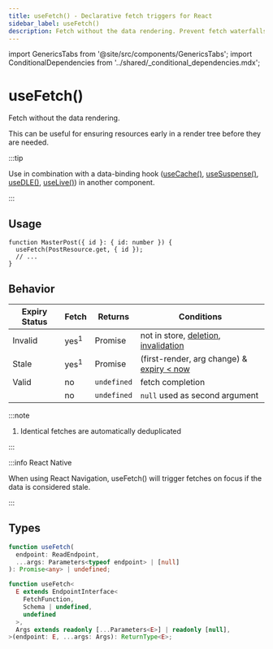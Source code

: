 ```yaml
---
title: useFetch() - Declarative fetch triggers for React
sidebar_label: useFetch()
description: Fetch without the data rendering. Prevent fetch waterfalls by prefetching without duplicate requests.
---
```


import GenericsTabs from '@site/src/components/GenericsTabs';
import ConditionalDependencies from '../shared/\_conditional_dependencies.mdx';

<head>
  <meta name="docsearch:pagerank" content="10"/>
</head>

# useFetch()

Fetch without the data rendering.

This can be useful for ensuring resources early in a render tree before they are needed.

:::tip

Use in combination with a data-binding hook ([useCache()](./useCache.md), [useSuspense()](./useSuspense.md), [useDLE()](./useDLE.md), [useLive()](./useLive.md))
in another component.

:::

## Usage

```tsx
function MasterPost({ id }: { id: number }) {
  useFetch(PostResource.get, { id });
  // ...
}
```

## Behavior

| Expiry Status | Fetch           | Returns     | Conditions                                                                                            |
| ------------- | --------------- | ----------- | ----------------------------------------------------------------------------------------------------- |
| Invalid       | yes<sup>1</sup> | Promise     | not in store, [deletion](/rest/api/resource#delete), [invalidation](./Controller.md#invalidate) |
| Stale         | yes<sup>1</sup> | Promise     | (first-render, arg change) & [expiry &lt; now](../concepts/expiry-policy.md)                          |
| Valid         | no              | `undefined` | fetch completion                                                                                      |
|               | no              | `undefined` | `null` used as second argument                                                                        |

:::note

1. Identical fetches are automatically deduplicated

:::

:::info React Native

When using React Navigation, useFetch() will trigger fetches on focus if the data is considered
stale.

:::

<ConditionalDependencies hook="useFetch" />

## Types

<GenericsTabs>

```typescript
function useFetch(
  endpoint: ReadEndpoint,
  ...args: Parameters<typeof endpoint> | [null]
): Promise<any> | undefined;
```

```typescript
function useFetch<
  E extends EndpointInterface<
    FetchFunction,
    Schema | undefined,
    undefined
  >,
  Args extends readonly [...Parameters<E>] | readonly [null],
>(endpoint: E, ...args: Args): ReturnType<E>;
```

</GenericsTabs>
